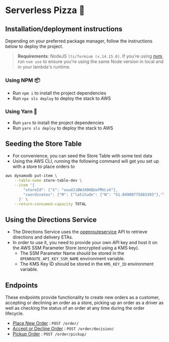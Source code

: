 # Serverless Pizza 🍕

## Installation/deployment instructions

Depending on your preferred package manager, follow the instructions below to deploy the project.

> **Requirements**: NodeJS `lts/fermium (v.14.15.0)`. If you're using [nvm](https://github.com/nvm-sh/nvm), run `nvm use` to ensure you're using the same Node version in local and in your lambda's runtime.

### Using NPM 📦

- Run `npm i` to install the project dependencies
- Run `npx sls deploy` to deploy the stack to AWS

### Using Yarn 🧶

- Run `yarn` to install the project dependencies
- Run `yarn sls deploy` to deploy the stack to AWS

## Seeding the Store Table

- For convenience, you can seed the Store Table with some test data
- Using the AWS CLI, running the following command will get you set up with a store to place orders to

```bash
aws dynamodb put-item \
    --table-name store-table-dev \
    --item '{
        "storeId": {"S": "ouudJiBWJd0HQUafMVLvX"},
        "coordinates": {"M": {"latitude": {"N": "51.04900775883393"},"longitude": {"N": "-114.08263067482211"}}}
      }' \
    --return-consumed-capacity TOTAL
```

## Using the Directions Service

- The Directions Service uses the [openrouteservice](https://openrouteservice.org) API to retrieve directions and delivery ETAs.
- In order to use it, you need to provide your own API key and host it on the AWS SSM Parameter Store (encrypted using a KMS key).
  - The SSM Parameter Name should be stored in the `OPENROUTE_API_KEY_SSM_NAME` environment variable.
  - The KMS Key ID should be stored in the `KMS_KEY_ID` environment variable.

## Endpoints

These endpoints provide functionality to create new orders as a customer, accepting or declining an order as a store, picking up an order as a driver as well as checking the status of an order at any time during the order lifecycle.

- [Place New Order](docs/rest-api/place-order.md) : `POST /order/`
- [Accept or Decline Order](docs/rest-api/order-decision.md) : `POST /order/decision/`
- [Pickup Order](docs/rest-api/pickup.md) : `POST /order/pickup/`
